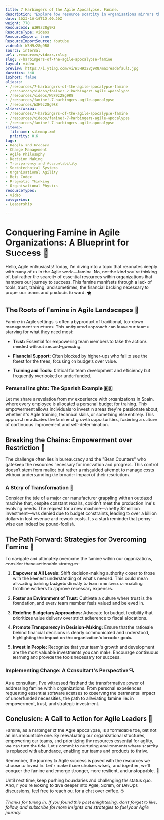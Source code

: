 ```yaml
---
title: 7 Harbingers of the Agile Apocalypse. Famine.
description: "Explore how resource scarcity in organisations mirrors the Aztec's Fourth Sun, Nahui-Atl. Discover insights and solutions to combat organisational famine! \U0001F30D\U0001F4BC"
date: 2023-10-19T15:00:30Z
weight: 770
ResourceId: W3H9z28g9R8
ResourceType: videos
ResourceImport: true
ResourceImportSource: Youtube
videoId: W3H9z28g9R8
source: internal
url: /resources/videos/:slug
slug: 7-harbingers-of-the-agile-apocalypse-famine
layout: video
preview: https://i.ytimg.com/vi/W3H9z28g9R8/maxresdefault.jpg
duration: 448
isShort: false
aliases:
- /resources/7-harbingers-of-the-agile-apocalypse-famine
- /resources/videos/famine!-7-harbingers-agile-apocalypse
- /resources/videos/W3H9z28g9R8
- /resources/famine!-7-harbingers-agile-apocalypse
- /resources/W3H9z28g9R8
aliasesFor404:
- /resources/7-harbingers-of-the-agile-apocalypse-famine
- /resources/videos/famine!-7-harbingers-agile-apocalypse
- /resources/famine!-7-harbingers-agile-apocalypse
sitemap:
  filename: sitemap.xml
  priority: 0.6
tags:
- People and Process
- Change Management
- Agile Philosophy
- Decision Making
- Transparency and Accountability
- Sociotechnical Systems
- Organisational Agility
- Beta Codex
- Pragmatic Thinking
- Organisational Physics
resourceTypes:
- video
categories:
- Leadership

---
```

# Conquering Famine in Agile Organizations: A Blueprint for Success 🚀

Hello, Agile enthusiasts! Today, I'm diving into a topic that resonates deeply with many of us in the Agile world—famine. No, not the kind you're thinking of, but rather the scarcity of essential resources within organizations that hampers our journey to success. This famine manifests through a lack of tools, trust, training, and sometimes, the financial backing necessary to propel our teams and products forward. 🌪️

## The Roots of Famine in Agile Landscapes 🌵

Famine in Agile settings is often a byproduct of traditional, top-down management structures. This antiquated approach can leave our teams starving for what they need most:

- **Trust:** Essential for empowering team members to take the actions needed without second-guessing.

- **Financial Support:** Often blocked by higher-ups who fail to see the forest for the trees, focusing on budgets over value.

- **Training and Tools:** Critical for team development and efficiency but frequently overlooked or underfunded.

### Personal Insights: The Spanish Example 🇪🇸

Let me share a revelation from my experience with organizations in Spain, where every employee is allocated a personal budget for training. This empowerment allows individuals to invest in areas they're passionate about, whether it's Agile training, technical skills, or something else entirely. This approach eradicates the famine of growth opportunities, fostering a culture of continuous improvement and self-determination.

## Breaking the Chains: Empowerment over Restriction 🔗

The challenge often lies in bureaucracy and the "Bean Counters" who gatekeep the resources necessary for innovation and progress. This control doesn't stem from malice but rather a misguided attempt to manage costs without understanding the broader impact of their restrictions.

### A Story of Transformation 🔄

Consider the tale of a major car manufacturer grappling with an outdated machine that, despite constant repairs, couldn't meet the production line's evolving needs. The request for a new machine—a hefty $2 million investment—was denied due to budget constraints, leading to over a billion dollars in lost revenue and rework costs. It's a stark reminder that penny-wise can indeed be pound-foolish.

## The Path Forward: Strategies for Overcoming Famine 🌟

To navigate and ultimately overcome the famine within our organizations, consider these actionable strategies:

1. **Empower at All Levels:** Shift decision-making authority closer to those with the keenest understanding of what's needed. This could mean allocating training budgets directly to team members or enabling frontline workers to approve necessary expenses.

3. **Foster an Environment of Trust:** Cultivate a culture where trust is the foundation, and every team member feels valued and believed in.

5. **Redefine Budgetary Approaches:** Advocate for budget flexibility that prioritizes value delivery over strict adherence to fiscal allocations.

7. **Promote Transparency in Decision-Making:** Ensure that the rationale behind financial decisions is clearly communicated and understood, highlighting the impact on the organization's broader goals.

9. **Invest in People:** Recognize that your team's growth and development are the most valuable investments you can make. Encourage continuous learning and provide the tools necessary for success.

### Implementing Change: A Consultant's Perspective 🔍

As a consultant, I've witnessed firsthand the transformative power of addressing famine within organizations. From personal experiences requesting essential software licenses to observing the detrimental impact of underfunded necessities, the path to alleviating famine lies in empowerment, trust, and strategic investment.

## Conclusion: A Call to Action for Agile Leaders 📣

Famine, as a harbinger of the Agile apocalypse, is a formidable foe, but not an insurmountable one. By reevaluating our organizational structures, empowering our teams, and prioritizing the resources essential for agility, we can turn the tide. Let's commit to nurturing environments where scarcity is replaced with abundance, enabling our teams and products to thrive.

Remember, the journey to Agile success is paved with the resources we choose to invest in. Let's make those choices wisely, and together, we'll conquer the famine and emerge stronger, more resilient, and unstoppable. 💪

Until next time, keep pushing boundaries and challenging the status quo. And, if you're looking to dive deeper into Agile, Scrum, or DevOps discussions, feel free to reach out for a chat over coffee. ☕

_Thanks for tuning in. If you found this post enlightening, don't forget to like, follow, and subscribe for more insights and strategies to fuel your Agile journey._
